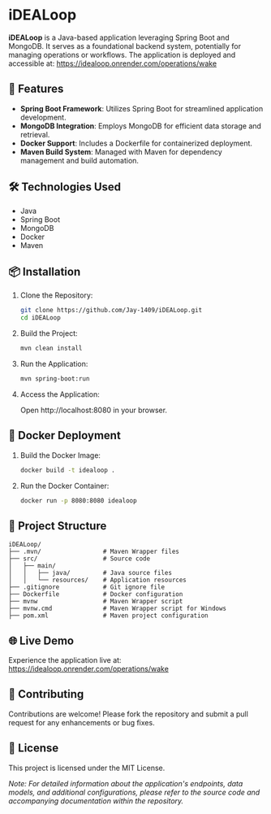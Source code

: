 # iDEALoop

**iDEALoop** is a Java-based application leveraging Spring Boot and MongoDB. It serves as a foundational backend system, potentially for managing operations or workflows. The application is deployed and accessible at: https://idealoop.onrender.com/operations/wake

## 🚀 Features

- **Spring Boot Framework**: Utilizes Spring Boot for streamlined application development.  
- **MongoDB Integration**: Employs MongoDB for efficient data storage and retrieval.  
- **Docker Support**: Includes a Dockerfile for containerized deployment.  
- **Maven Build System**: Managed with Maven for dependency management and build automation.

## 🛠️ Technologies Used

- Java  
- Spring Boot  
- MongoDB  
- Docker  
- Maven

## 📦 Installation

1. Clone the Repository:

   ```bash
   git clone https://github.com/Jay-1409/iDEALoop.git
   cd iDEALoop
   ```

2. Build the Project:

   ```bash
   mvn clean install
   ```

3. Run the Application:

   ```bash
   mvn spring-boot:run
   ```

4. Access the Application:

   Open http://localhost:8080 in your browser.

## 🐳 Docker Deployment

1. Build the Docker Image:

   ```bash
   docker build -t idealoop .
   ```

2. Run the Docker Container:

   ```bash
   docker run -p 8080:8080 idealoop
   ```

## 📁 Project Structure

```
iDEALoop/
├── .mvn/                 # Maven Wrapper files
├── src/                  # Source code
│   ├── main/
│   │   ├── java/         # Java source files
│   │   └── resources/    # Application resources
├── .gitignore            # Git ignore file
├── Dockerfile            # Docker configuration
├── mvnw                  # Maven Wrapper script
├── mvnw.cmd              # Maven Wrapper script for Windows
├── pom.xml               # Maven project configuration
```

## 🌐 Live Demo

Experience the application live at: https://idealoop.onrender.com/operations/wake

## 🤝 Contributing

Contributions are welcome! Please fork the repository and submit a pull request for any enhancements or bug fixes.

## 📄 License

This project is licensed under the MIT License.

*Note: For detailed information about the application's endpoints, data models, and additional configurations, please refer to the source code and accompanying documentation within the repository.*
